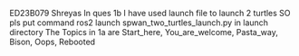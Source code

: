 ED23B079 Shreyas
In ques 1b I have used launch file to launch 2 turtles
SO pls put command ros2 launch spwan_two_turtles_launch.py in launch directory
The Topics in 1a are Start_here, You_are_welcome, Pasta_way, Bison, Oops, Rebooted
